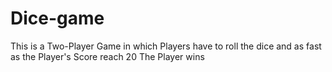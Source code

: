 # Dice-game
This is a Two-Player Game in which Players have to roll the dice and as fast as the Player's Score reach 20 The Player wins

